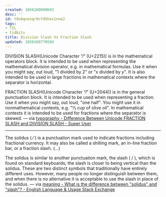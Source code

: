 ```yaml
---
created: 1656160090693
desc: ''
id: t9u6qnezqr9cf4hhex1nne2
tags:
- TIL
- tidbits
title: Division Slash Vs Fraction Slash
updated: 1656160770594
---
```

   
DIVISION SLASH(Unicode Character “∕” (U+2215)) is in the mathematical operators block. It is intended to be used when representing the mathematical division operator, e.g. in mathematical formulas. Use it when you might say, out loud, "1 divided by 2" or "x divided by y". It is also intended to be used in large fractions in mathematical contexts where the separator is horizontal.   
   
FRACTION SLASH(Unicode Character “⁄” (U+2044)) is in the general punctuation block. It is intended to be used when representing a fraction. Use it when you might say, out loud, "one half". You might use it in nonmathematical contexts, e.g. "1⁄2 cup of olive oil". In mathematical contexts it is intended to be used for fractions where the separator is skewed. — via [typography - Difference Between Unicode FRACTION SLASH and DIVISION SLASH - Super User](https://superuser.com/questions/922074/difference-between-unicode-fraction-slash-and-division-slash)   
   
   
---   
   
The solidus ( ⁄ ) is a punctuation mark used to indicate fractions including fractional currency. It may also be called a shilling mark, an in-line fraction bar, or a fraction slash. (...)   
   
The solidus is similar to another punctuation mark, the slash ( / ), which is found on standard keyboards; the slash is closer to being vertical than the solidus. These are two distinct symbols that traditionally have entirely different uses. However, many people no longer distinguish between them, and when there is no alternative it is acceptable to use the slash in place of the solidus. — via [meaning - What is the difference between "solidus" and "slash"? - English Language & Usage Stack Exchange](https://english.stackexchange.com/questions/10993/what-is-the-difference-between-solidus-and-slash)